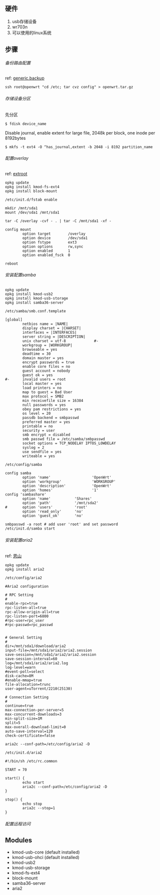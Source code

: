 ## 硬件
1. usb存储设备
2. wr703n
3. 可以使用的linux系统

## 步骤
###### 备份路由配置
ref: [generic.backup](http://wiki.openwrt.org/doc/howto/generic.backup)

```
ssh root@openwrt "cd /etc; tar cvz config" > openwrt.tar.gz
```
###### 存储设备分区

先分区

```
$ fdisk device_name
```

Disable journal, enable extent for large file, 2048k per block, one inode per 8192bytes

```
$ mkfs -t ext4 -O ^has_journal,extent -b 2048 -i 8192 partition_name
```

###### 配置overlay

ref: [extroot](http://wiki.openwrt.org/doc/howto/extroot)

```
opkg update
opkg install kmod-fs-ext4
opkg install block-mount
```

```
/etc/init.d/fstab enable
```

```
mkdir /mnt/sda1
mount /dev/sda1 /mnt/sda1
```

```
tar -C /overlay -cvf - . | tar -C /mnt/sda1 -xf -
```

```
config mount
        option target        /overlay
        option device        /dev/sda1
        option fstype        ext3
        option options       rw,sync
        option enabled       1
        option enabled_fsck  0
```

```
reboot
```

###### 安装配置samba

```
opkg update
opkg install kmod-usb2
opkg install kmod-usb-storage
opkg install samba36-server
```

`/etc/samba/smb.conf.template`

```
[global]
        netbios name = |NAME|
        display charset = |CHARSET|
        interfaces = |INTERFACES|
        server string = |DESCRIPTION|
        unix charset = utf-8             #-
        workgroup = |WORKGROUP|
        browseable = yes
        deadtime = 30
        domain master = yes
        encrypt passwords = true
        enable core files = no
        guest account = nobody
        guest ok = yes
#-      invalid users = root
        local master = yes
        load printers = no
        map to guest = Bad User
        max protocol = SMB2
        min receivefile size = 16384
        null passwords = yes
        obey pam restrictions = yes
        os level = 20
        passdb backend = smbpasswd
        preferred master = yes
        printable = no
        security = user
        smb encrypt = disabled
        smb passwd file = /etc/samba/smbpasswd
        socket options = TCP_NODELAY IPTOS_LOWDELAY
        syslog = 2
        use sendfile = yes
        writeable = yes
```

`/etc/config/samba`

```
config samba
        option 'name'                   'OpenWrt'
        option 'workgroup'              'WORKGROUP'
        option 'description'            'OpenWrt'
        option 'homes'                  '1'
config 'sambashare'
        option 'name'           'Shares'
        option 'path'           '/mnt/sda2'
#       option 'users'          'root'
        option 'read_only'      'no'
        option 'guest_ok'       'no'
```

```
smbpasswd -a root # add user 'root' and set password
/etc/init.d/samba start
```

###### 安装配置aria2

ref: [恩山](http://www.right.com.cn/forum/thread-116088-1-1.html)

```
opkg update
opkg install aria2
```

`/etc/config/aria2`

```
#Aria2 configuration

# RPC Setting
#
enable-rpc=true
rpc-listen-all=true
rpc-allow-origin-all=true
rpc-listen-port=6800
#rpc-user=rpc_user
#rpc-passwd=rpc_passwd


# General Setting
#
dir=/mnt/sda1/download/aria2
input-file=/mnt/sda1/aria2/aria2.session
save-session=/mnt/sda1/aria2/aria2.session
save-session-interval=60
log=/mnt/sda1/aria2/aria2.log
log-level=warn
#event-poll=select
disk-cache=8M
#enable-mmap=true
file-allocation=trunc
user-agent=uTorrent/2210(25130)

# Connection Setting
#
continue=true
max-connection-per-server=5
max-concurrent-downloads=3
min-split-size=1M
split=5
max-overall-download-limit=0
auto-save-interval=120
check-certificate=false
```

```
aria2c --conf-path=/etc/config/aria2 -D
```

`/etc/init.d/aria2`

```
#!/bin/sh /etc/rc.common

START = 70

start() {
        echo start
        aria2c --conf-path=/etc/config/aria2 -D
}

stop() {
        echo stop
        aria2c --stop=1
}
```

###### 配置远程访问

## Modules

* kmod-usb-core (default installed)
* kmod-usb-ohci (default installed)
* kmod-usb2
* kmod-usb-storage
* kmod-fs-ext4
* block-mount
* samba36-server
* aria2
